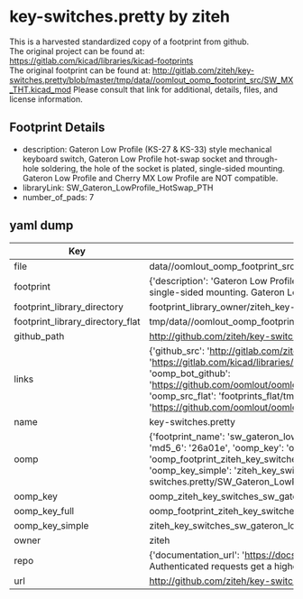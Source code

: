 # key-switches.pretty by ziteh  
This is a harvested standardized copy of a footprint from github.  
The original project can be found at:  
https://gitlab.com/kicad/libraries/kicad-footprints  
The original footprint can be found at:
http://gitlab.com/ziteh/key-switches.pretty/blob/master/tmp/data//oomlout_oomp_footprint_src/SW_MX_THT.kicad_mod
Please consult that link for additional, details, files, and license information.  
## Footprint Details
* description: Gateron Low Profile (KS-27 & KS-33) style mechanical keyboard switch, Gateron Low Profile hot-swap socket and through-hole soldering, the hole of the socket is plated, single-sided mounting. Gateron Low Profile and Cherry MX Low Profile are NOT compatible.  
* libraryLink: SW_Gateron_LowProfile_HotSwap_PTH  
* number_of_pads: 7  
## yaml dump  
| Key | Value |  
| --- | --- |  
| file | data//oomlout_oomp_footprint_src/key-switches.pretty/SW_Gateron_LowProfile_HotSwap_PTH.kicad_mod |  
| footprint | {'description': 'Gateron Low Profile (KS-27 & KS-33) style mechanical keyboard switch, Gateron Low Profile hot-swap socket and through-hole soldering, the hole of the socket is plated, single-sided mounting. Gateron Low Profile and Cherry MX Low Profile are NOT compatible.', 'libraryLink': 'SW_Gateron_LowProfile_HotSwap_PTH', 'number_of_pads': 7} |  
| footprint_library_directory | footprint_library_owner/ziteh_key-switches.pretty |  
| footprint_library_directory_flat | tmp/data//oomlout_oomp_footprint_src/footprints_flat/ziteh_key_switches_sw_gateron_lowprofile_hotswap_pth/working |  
| github_path | http://github.com/ziteh/key-switches.pretty/blob/master/tmp/data//oomlout_oomp_footprint_src/SW_Gateron_LowProfile_HotSwap_PTH.kicad_mod |  
| links | {'github_src': 'http://gitlab.com/ziteh/key-switches.pretty/blob/master/tmp/data//oomlout_oomp_footprint_src/SW_MX_THT.kicad_mod', 'github_src_repo': 'https://gitlab.com/kicad/libraries/kicad-footprints', 'oomp_bot': 'tmp/data//oomlout_oomp_footprint_src/footprints/ziteh_key_switches_sw_gateron_lowprofile_hotswap_pth/working', 'oomp_bot_github': 'https://github.com/oomlout/oomlout_oomp_footprint_bot/tree/main/tmp/data//oomlout_oomp_footprint_src/footprints/ziteh_key_switches_sw_gateron_lowprofile_hotswap_pth/working', 'oomp_src_flat': 'footprints_flat/tmp/data//oomlout_oomp_footprint_src/footprints_flat/ziteh_key_switches_sw_gateron_lowprofile_hotswap_pth/working', 'oomp_src_flat_github': 'https://github.com/oomlout/oomlout_oomp_footprint_src/tree/main/tmp/data//oomlout_oomp_footprint_src/footprints_flat/ziteh_key_switches_sw_gateron_lowprofile_hotswap_pth/working'} |  
| name | key-switches.pretty |  
| oomp | {'footprint_name': 'sw_gateron_lowprofile_hotswap_pth', 'library_name': 'key_switches', 'md5': '26a01ea11b76472cdfe6cfa131430bca', 'md5_10': '26a01ea11b', 'md5_5': '26a01', 'md5_6': '26a01e', 'oomp_key': 'oomp_ziteh_key_switches_sw_gateron_lowprofile_hotswap_pth', 'oomp_key_extra': 'oomp_footprint_ziteh_key_switches_sw_gateron_lowprofile_hotswap_pth', 'oomp_key_full': 'oomp_footprint_ziteh_key_switches_sw_gateron_lowprofile_hotswap_pth_26a01e', 'oomp_key_simple': 'ziteh_key_switches_sw_gateron_lowprofile_hotswap_pth', 'original_filename': 'data//oomlout_oomp_footprint_src/key-switches.pretty/SW_Gateron_LowProfile_HotSwap_PTH.kicad_mod', 'owner_name': 'ziteh'} |  
| oomp_key | oomp_ziteh_key_switches_sw_gateron_lowprofile_hotswap_pth |  
| oomp_key_full | oomp_footprint_ziteh_key_switches_sw_gateron_lowprofile_hotswap_pth |  
| oomp_key_simple | ziteh_key_switches_sw_gateron_lowprofile_hotswap_pth |  
| owner | ziteh |  
| repo | {'documentation_url': 'https://docs.github.com/rest/overview/resources-in-the-rest-api#rate-limiting', 'message': "API rate limit exceeded for 84.66.142.224. (But here's the good news: Authenticated requests get a higher rate limit. Check out the documentation for more details.)"} |  
| url | http://github.com/ziteh/key-switches.pretty |  

